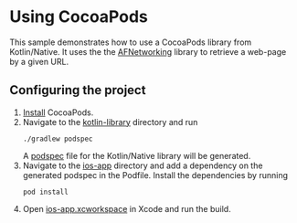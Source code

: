 # Using CocoaPods

This sample demonstrates how to use a CocoaPods library from Kotlin/Native. It uses the the
[AFNetworking](https://cocoapods.org/pods/AFNetworking) library to retrieve a web-page by a
given URL.

## Configuring the project
1. [Install](https://guides.cocoapods.org/using/getting-started.html#installation) CocoaPods.
2. Navigate to the [kotlin-library](kotlin-library) directory and run
    ```
    ./gradlew podspec
    ```
   A [podspec](https://guides.cocoapods.org/syntax/podspec.html#specification) file for the
   Kotlin/Native library will be generated.
3. Navigate to the [ios-app](ios-app) directory and add a dependency on the generated podspec
   in the Podfile. Install the dependencies by running
    ```
    pod install
    ```
4. Open [ios-app.xcworkspace](ios-app/ios-app.xcworkspace) in Xcode and run the build.